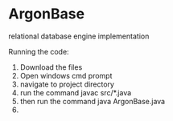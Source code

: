 # ArgonBase
relational database engine implementation

Running the code:
1. Download the files
2. Open windows cmd prompt
3. navigate to project directory
4. run the command javac src/*.java
5. then run the command java ArgonBase.java
6. 
